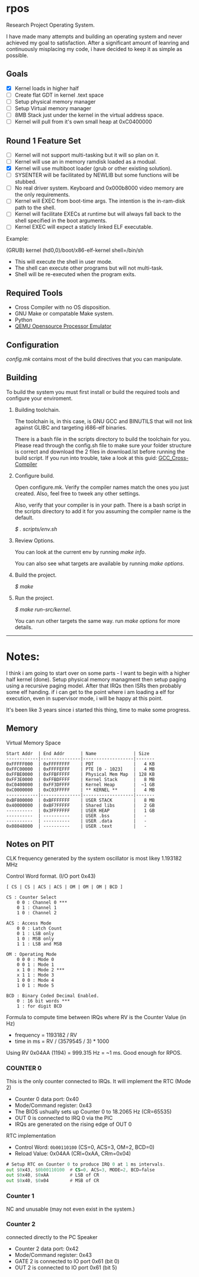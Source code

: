 # rpos

Research Project Operating System.

I have made many attempts and building an operating system and never achieved my goal to satisfaction. After a significant amount of leanring and continuously misplacing my code, i have decided to keep it as simple as possible.

## Goals

- [x] Kernel loads in higher half
- [ ] Create flat GDT in kernel .text space
- [ ] Setup physical memory manager
- [ ] Setup Virtual memory manager
- [ ] 8MB Stack just under the kernel in the virtual address space.
- [ ] Kernel will pull from it's own small heap at 0xC0400000

## Round 1 Feature Set

- [ ] Kernel will not support multi-tasking but it will so plan on it.
- [ ] Kernel will use an in memory ramdisk loaded as a modual.
- [x] Kernel will use multiboot loader (grub or other existing solution).
- [ ] SYSENTER will be facilitated by NEWLIB but some functions will be stubbed.
- [ ] No real driver system. Keyboard and 0x000b8000 video memory are the only requirements.
- [ ] Kernel will EXEC from boot-time args. The intention is the in-ram-disk path to the shell.
- [ ] Kernel will facilitate EXECs at runtime but will always fall back to the shell specified in the boot arguments.
- [ ] Kernel EXEC will expect a staticly linked ELF executable.
 
Example:

(GRUB) kernel (hd0,0)/boot/x86-elf-kernel shell=/bin/sh
* This will execute the shell in user mode. 
* The shell can execute other programs but will not multi-task.
* Shell will be re-executed when the program exits.
    

Required Tools
---

- Cross Compiler with no OS disposition.
- GNU Make or compatable Make system.
- Python
- [QEMU Opensource Processor Emulator](http://qemu.org)

Configuration
---

_config.mk_ contains most of the build directives that you can manipulate.

Building
---

To build the system you must first install or build the required tools and configure your enviroment.

1. Building toolchain.

    The toolchain is, in this case, is GNU GCC and BINUTILS that will not link against GLIBC and targeting i686-elf binaries.
    
    There is a bash file in the scripts directory to build the toolchain for you. Please read through the config.sh file to make sure your folder structure is correct and download the 2 files in download.lst before running the build script. If you run into trouble, take a look at this guid: [GCC_Cross-Compiler](http://wiki.osdev.org/GCC_Cross-Compiler)

2. Configure build.

    Open configure.mk. Verify the compiler names match the ones you just created. Also, feel free to tweek any other settings.
    
    Also, verify that your compiler is in your path. There is a bash script in the scripts directory to add it for you assuming the compiler name is the default.
    
    _$ . scripts/env.sh_
    
3. Review Options.

    You can look at the current env by running _make info_. 
    
    You can also see what targets are available by running _make options_.
    
4. Build the project.

    _$ make_
    
5. Run the project.

    _$ make run-src/kernel_.
    
    You can run other targets the same way. run _make options_ for more details.

---

# Notes: 

I think i am going to start over on some parts - I want to begin with a higher
half kernel (done). Setup physical memory managment then setup paging using a
recursive paging model. After that IRQs then ISRs then probably some elf
handing.  if i can get to the point where i am loading a elf for execution,
even in supervisor mode, i will be happy at this point.

It's been like 3 years since i started this thing, time to make some progress.


## Memory

Virtual Memory Space


```
Start Addr  | End Addr      | Name              | Size
------------|---------------|-------------------|-------
0xFFFFF000  | 0xFFFFFFFF    | PDT               |   4 KB
0xFFC00000  | 0xFFFFEFFF    | PTE [0 - 1023]    |   4 MB
0xFFBE0000  | 0xFFBFFFFF    | Physical Mem Map  | 128 KB
0xFF3E0000  | 0xFFBDFFFF    | Kernel Stack      |   8 MB
0xC0400000  | 0xFF3DFFFF    | Kernel Heap       |  ~1 GB
0xC0000000  | 0xC03FFFFF    | ** KERNEL **      |   4 MB
------------|---------------|-------------------|-------
0xBF800000  | 0xBFFFFFFF    | USER STACK        |   8 MB
0x40000000  | 0xBF7FFFFF    | Shared libs       |   2 GB
----------  | 0x3FFFFFFF    | USER HEAP         |   1 GB
----------  | ----------    | USER .bss         |   -
----------  | ----------    | USER .data        |   -
0x08048000  | ----------    | USER .text        |   -
``` 

## Notes on PIT

CLK frequency generated by the system oscillator is most likey 1.193182 MHz

Control Word format. (I/O port 0x43)

```
[ CS | CS | ACS | ACS | OM | OM | OM | BCD ]

CS : Counter Select
    0 0 : Channel 0 ***
    0 1 : Channel 1
    1 0 : Channel 2

ACS : Access Mode
    0 0 : Latch Count
    0 1 : LSB only
    1 0 : MSB only
    1 1 : LSB and MSB
    
OM : Operating Mode
    0 0 0 : Mode 0
    0 0 1 : Mode 1
    x 1 0 : Mode 2 ***
    x 1 1 : Mode 3
    1 0 0 : Mode 4
    1 0 1 : Mode 5

BCD : Binary Coded Decimal Enabled.
    0 : 16 bit words ***
    1 : for digit BCD
```

Formula to compute time between IRQs where RV is the Counter Value (in Hz)

- frequency = 1193182 / RV
- time in ms = RV / (3579545 / 3) * 1000

Using RV 0x04AA (1194) = 999.315 Hz = ~1 ms. Good enough for RPOS.

### COUNTER 0

This is the only counter connected to IRQs. It will implement the RTC (Mode 2)

- Counter 0 data port: 0x40
- Mode/Command  register: 0x43
- The BIOS ushually sets up Counter 0 to 18.2065 Hz (CR=65535)
- OUT 0 is connected to IRQ 0 via the PIC
- IRQs are generated on the rising edge of OUT 0

RTC implementation 

- Control Word: `0b00110100` (CS=0, ACS=3, OM=2, BCD=0)
- Reload Value: 0x04AA (CRl=0xAA, CRm=0x04)

```asm
# Setup RTC on Counter 0 to produce IRQ 0 at 1 ms intervals.
out $0x43, $0b00110100  # CS=0, ACS=3, MODE=2, BCD=false
out $0x40, $0xAA        # LSB of CR
out $0x40, $0x04        # MSB of CR
```

### Counter 1 

NC and unusable (may not even exist in the system.)

### Counter 2 

connected directly to the PC Speaker

- Counter 2 data port: 0x42
- Mode/Command  register: 0x43
- GATE 2 is connected to IO port 0x61 (bit 0)
- OUT 2 is connected to IO port 0x61 (bit 5)
